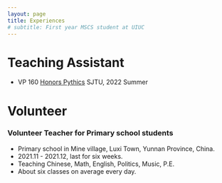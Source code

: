 ```yaml
---
layout: page
title: Experiences
# subtitle: First year MSCS student at UIUC
---
```


# Teaching Assistant
- VP 160 [Honors Pythics](https://www.ji.sjtu.edu.cn/wp-content/uploads/formidable/15/Standard-Course-Profile-Form-Vp1601.pdf) SJTU, 2022 Summer

# Volunteer
### Volunteer Teacher for Primary school students
- Primary school in Mine village, Luxi Town, Yunnan Province, China.
- 2021.11 - 2021.12, last for six weeks.
- Teaching Chinese, Math, English, Politics, Music, P.E.
- About six classes on average every day.